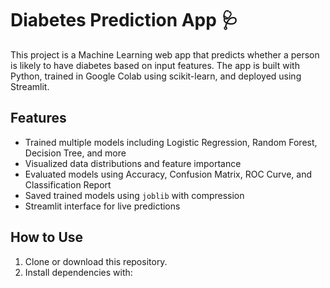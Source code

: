 # Diabetes Prediction App 🩺

This project is a Machine Learning web app that predicts whether a person is likely to have diabetes based on input features. The app is built with Python, trained in Google Colab using scikit-learn, and deployed using Streamlit.

## Features
- Trained multiple models including Logistic Regression, Random Forest, Decision Tree, and more
- Visualized data distributions and feature importance
- Evaluated models using Accuracy, Confusion Matrix, ROC Curve, and Classification Report
- Saved trained models using `joblib` with compression
- Streamlit interface for live predictions

## How to Use
1. Clone or download this repository.
2. Install dependencies with:
